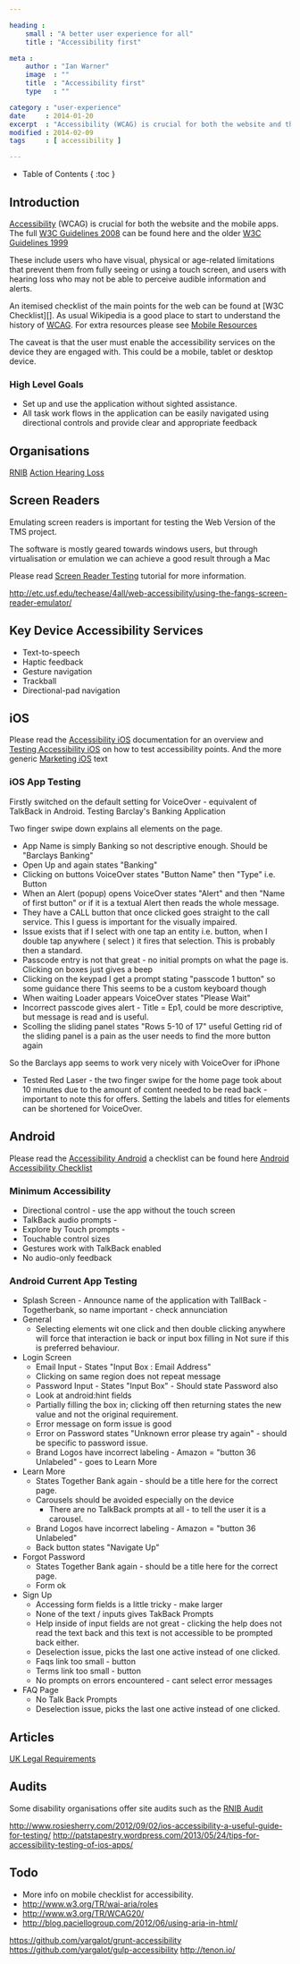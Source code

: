 ```yaml
---

heading :
    small : "A better user experience for all"
    title : "Accessibility first"

meta :
    author : "Ian Warner"
    image  : ""
    title  : "Accessibility first"
    type   : ""

category : "user-experience"
date     : 2014-01-20
excerpt  : "Accessibility (WCAG) is crucial for both the website and the mobile apps."
modified : 2014-02-09
tags     : [ accessibility ]

---
```


* Table of Contents
{ :toc }

## Introduction

[Accessibility][] (WCAG) is crucial for both the website and the mobile apps.
The full [W3C Guidelines 2008][] can be found here and the older
[W3C Guidelines 1999][]

These include users who have visual, physical or age-related limitations that prevent
them from fully seeing or using a touch screen, and users with hearing loss who may
not be able to perceive audible information and alerts.

An itemised checklist of the main points for the web can be found at [W3C Checklist][].
As usual Wikipedia is a good place to start to understand the history of [WCAG][].
For extra resources please see [Mobile Resources][]

The caveat is that the user must enable the accessibility services on the device
they are engaged with. This could be a mobile, tablet or desktop device.

### High Level Goals

* Set up and use the application without sighted assistance.
* All task work flows in the application can be easily navigated using directional
controls and provide clear and appropriate feedback

## Organisations

[RNIB][]
[Action Hearing Loss][]

## Screen Readers

Emulating screen readers is important for testing the Web Version of the TMS
project.

The software is mostly geared towards windows users, but through virtualisation
or emulation we can achieve a good result through a Mac

Please read [Screen Reader Testing][] tutorial for more information.

http://etc.usf.edu/techease/4all/web-accessibility/using-the-fangs-screen-reader-emulator/

## Key Device Accessibility Services

* Text-to-speech
* Haptic feedback
* Gesture navigation
* Trackball
* Directional-pad navigation

## iOS

Please read the [Accessibility iOS][] documentation for an overview and
[Testing Accessibility iOS][] on how to test accessibility points.
And the more generic [Marketing iOS][] text

### iOS App Testing

Firstly switched on the default setting for VoiceOver - equivalent of TalkBack in Android.
Testing Barclay's Banking Application

Two finger swipe down explains all elements on the page.

* App Name is simply Banking so not descriptive enough. Should be "Barclays Banking"
* Open Up and again states "Banking"
* Clicking on buttons VoiceOver states "Button Name" then "Type" i.e. Button
* When an Alert (popup) opens VoiceOver states "Alert" and then "Name of first button"
  or if it is a textual Alert then reads the whole message.
* They have a CALL button that once clicked goes straight to the call service.
  This I guess is important for the visually impaired.
* Issue exists that if I select with one tap an entity i.e. button, when I double tap
  anywhere ( select ) it fires that selection. This is probably then a standard.
* Passcode entry is not that great - no initial prompts on what the page is.
  Clicking on boxes just gives a beep
* Clicking on the keypad I get a prompt stating "passcode 1 button" so some guidance there
  This seems to be a custom keyboard though
* When waiting Loader appears VoiceOver states "Please Wait"
* Incorrect passcode gives alert - Title = Ep1, could be more descriptive, but message is read
  and is useful.
* Scolling the sliding panel states "Rows 5-10 of 17" useful
  Getting rid of the sliding panel is a pain as the user needs to find the more button again

So the Barclays app seems to work very nicely with VoiceOver for iPhone

* Tested Red Laser - the two finger swipe for the home page took about 10 minutes due
  to the amount of content needed to be read back - important to note this for
  offers. Setting the labels and titles for elements can be shortened for VoiceOver.

## Android

Please read the [Accessibility Android][] a checklist can be found here
[Android Accessibility Checklist][]

### Minimum Accessibility

* Directional control - use the app without the touch screen
* TalkBack audio prompts -
* Explore by Touch prompts -
* Touchable control sizes
* Gestures work with TalkBack enabled
* No audio-only feedback

### Android Current App Testing

* Splash Screen - Announce name of the application with TallBack - Togetherbank, so name important - check annunciation
* General
    * Selecting elements wit one click and then double clicking anywhere will force that interaction ie back or input box filling in
      Not sure if this is preferred behaviour.
* Login Screen
    * Email Input - States "Input Box : Email Address"
    * Clicking on same region does not repeat message
    * Password Input - States "Input Box" - Should state Password also
    * Look at android:hint fields
    * Partially filling the box in; clicking off then returning states the new value and not the original requirement.
    * Error message on form issue is good
    * Error on Password states "Unknown error please try again" - should be specific to password issue.
    * Brand Logos have incorrect labeling - Amazon = "button 36 Unlabeled" - goes to Learn More
* Learn More
    * States Together Bank again - should be a title here for the correct page.
    * Carousels should be avoided especially on the device
        * There are no TalkBack prompts at all - to tell the user it is a carousel.
    * Brand Logos have incorrect labeling - Amazon = "button 36 Unlabeled"
    * Back button states "Navigate Up"
* Forgot Password
    * States Together Bank again - should be a title here for the correct page.
    * Form ok
* Sign Up
    * Accessing form fields is a little tricky - make larger
    * None of the text / inputs gives TakBack Prompts
    * Help inside of input fields are not great - clicking the help does not read the text back
      and this text is not accessible to be prompted back either.
    * Deselection issue, picks the last one active instead of one clicked.
    * Faqs link too small - button
    * Terms link too small - button
    * No prompts on errors encountered - cant select error messages
* FAQ Page
    * No Talk Back Prompts
    * Deselection issue, picks the last one active instead of one clicked.

## Articles

[UK Legal Requirements][]

## Audits

Some disability organisations offer site audits such as the [RNIB Audit][]

http://www.rosiesherry.com/2012/09/02/ios-accessibility-a-useful-guide-for-testing/
http://patstapestry.wordpress.com/2013/05/24/tips-for-accessibility-testing-of-ios-apps/

## Todo

* More info on mobile checklist for accessibility.
* http://www.w3.org/TR/wai-aria/roles
* http://www.w3.org/TR/WCAG20/
* http://blog.paciellogroup.com/2012/06/using-aria-in-html/

[Accessibility]:http://www.w3.org/WAI/
[WCAG]:http://en.wikipedia.org/wiki/Web_Content_Accessibility_Guidelines
[W3C Guidelines 2008]:http://www.w3.org/TR/WCAG20/
[W3C Guidelines 1999]:http://www.w3.org/TR/WAI-WEBCONTENT/
[W3C Chcklist]:http://www.w3.org/TR/WAI-WEBCONTENT/full-checklist.html
[Accessibility iOS]:https://developer.apple.com/library/ios/documentation/UserExperience/Conceptual/iPhoneAccessibility/Introduction/Introduction.html
[Testing Accessibility iOS]:https://developer.apple.com/library/ios/technotes/TestingAccessibilityOfiOSApps/TestingtheAccessibilityofiOSApps/TestingtheAccessibilityofiOSApps.html
[Marketing iOS]:https://developer.apple.com/technologies/ios/accessibility.html
[Accessibility Android]:http://developer.android.com/guide/topics/ui/accessibility/index.html
[Android Accessibility Checklist]:http://developer.android.com/guide/topics/ui/accessibility/checklist.html
[UK Legal Requirements]:http://www.webcredible.co.uk/user-friendly-resources/web-accessibility/uk-website-legal-requirements.shtml
[RNIB Audit]:http://www.rnib.org.uk/professionals/webaccessibility/services/siteaudits/Pages/site_audits.aspx
[Mobile Resources]:http://www.iheni.com/mobile-accessibility-guidelines/
[RNIB]:http://www.rnib.org.uk/
[Action Hearing Loss]:http://www.actiononhearingloss.org.uk/
[Screen Reader Testing]:http://www.iheni.com/screen-reader-testing/

https://github.com/yargalot/grunt-accessibility
https://github.com/yargalot/gulp-accessibility
http://tenon.io/